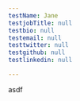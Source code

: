 ```yaml
---
testName: Jane
testjobTitle: null
testbio: null
testemail: null
testtwitter: null
testgithub: null
testlinkedin: null

---
```


<p>asdf</p>

